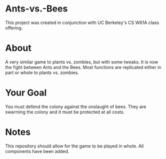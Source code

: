 # Ants-vs.-Bees
This project was created in conjunction with UC Berkeley's CS W61A class offering. 

# About 
A very similar game to plants vs. zombies, but with some tweaks. It is now the fight between Ants and the Bees. Most functions are replicated either in part or whole to plants vs. zombies. 

# Your Goal 
You must defend the colony against the onslaught of bees. They are swarming the colony and it must be protected at all costs. 

# Notes
This repository should allow for the game to be played in whole. All components have been added. 
